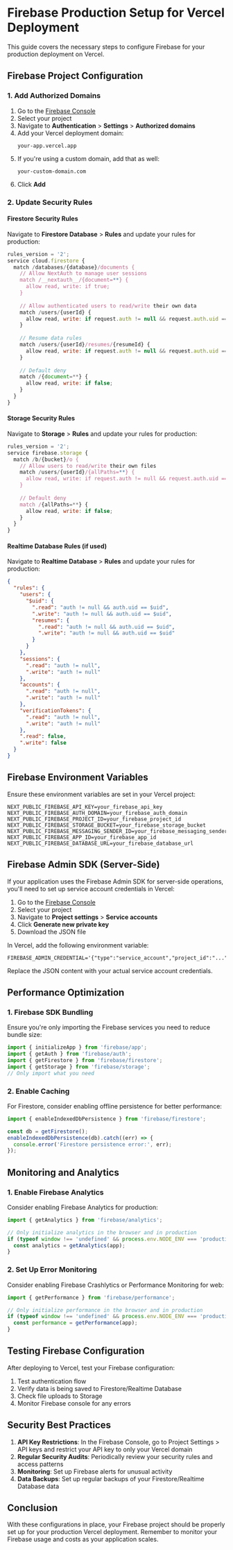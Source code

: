 # Firebase Production Setup for Vercel Deployment

This guide covers the necessary steps to configure Firebase for your production deployment on Vercel.

## Firebase Project Configuration

### 1. Add Authorized Domains

1. Go to the [Firebase Console](https://console.firebase.google.com/)
2. Select your project
3. Navigate to **Authentication** > **Settings** > **Authorized domains**
4. Add your Vercel deployment domain:
   ```
   your-app.vercel.app
   ```
5. If you're using a custom domain, add that as well:
   ```
   your-custom-domain.com
   ```
6. Click **Add**

### 2. Update Security Rules

#### Firestore Security Rules

Navigate to **Firestore Database** > **Rules** and update your rules for production:

```javascript
rules_version = '2';
service cloud.firestore {
  match /databases/{database}/documents {
    // Allow NextAuth to manage user sessions
    match /__nextauth__/{document=**} {
      allow read, write: if true;
    }
    
    // Allow authenticated users to read/write their own data
    match /users/{userId} {
      allow read, write: if request.auth != null && request.auth.uid == userId;
    }
    
    // Resume data rules
    match /users/{userId}/resumes/{resumeId} {
      allow read, write: if request.auth != null && request.auth.uid == userId;
    }
    
    // Default deny
    match /{document=**} {
      allow read, write: if false;
    }
  }
}
```

#### Storage Security Rules

Navigate to **Storage** > **Rules** and update your rules for production:

```javascript
rules_version = '2';
service firebase.storage {
  match /b/{bucket}/o {
    // Allow users to read/write their own files
    match /users/{userId}/{allPaths=**} {
      allow read, write: if request.auth != null && request.auth.uid == userId;
    }
    
    // Default deny
    match /{allPaths=**} {
      allow read, write: if false;
    }
  }
}
```

#### Realtime Database Rules (if used)

Navigate to **Realtime Database** > **Rules** and update your rules for production:

```json
{
  "rules": {
    "users": {
      "$uid": {
        ".read": "auth != null && auth.uid == $uid",
        ".write": "auth != null && auth.uid == $uid",
        "resumes": {
          ".read": "auth != null && auth.uid == $uid",
          ".write": "auth != null && auth.uid == $uid"
        }
      }
    },
    "sessions": {
      ".read": "auth != null",
      ".write": "auth != null"
    },
    "accounts": {
      ".read": "auth != null",
      ".write": "auth != null"
    },
    "verificationTokens": {
      ".read": "auth != null",
      ".write": "auth != null"
    },
    ".read": false,
    ".write": false
  }
}
```

## Firebase Environment Variables

Ensure these environment variables are set in your Vercel project:

```
NEXT_PUBLIC_FIREBASE_API_KEY=your_firebase_api_key
NEXT_PUBLIC_FIREBASE_AUTH_DOMAIN=your_firebase_auth_domain
NEXT_PUBLIC_FIREBASE_PROJECT_ID=your_firebase_project_id
NEXT_PUBLIC_FIREBASE_STORAGE_BUCKET=your_firebase_storage_bucket
NEXT_PUBLIC_FIREBASE_MESSAGING_SENDER_ID=your_firebase_messaging_sender_id
NEXT_PUBLIC_FIREBASE_APP_ID=your_firebase_app_id
NEXT_PUBLIC_FIREBASE_DATABASE_URL=your_firebase_database_url
```

## Firebase Admin SDK (Server-Side)

If your application uses the Firebase Admin SDK for server-side operations, you'll need to set up service account credentials in Vercel:

1. Go to the [Firebase Console](https://console.firebase.google.com/)
2. Select your project
3. Navigate to **Project settings** > **Service accounts**
4. Click **Generate new private key**
5. Download the JSON file

In Vercel, add the following environment variable:

```
FIREBASE_ADMIN_CREDENTIAL='{"type":"service_account","project_id":"...","private_key_id":"...","private_key":"...","client_email":"...","client_id":"...","auth_uri":"...","token_uri":"...","auth_provider_x509_cert_url":"...","client_x509_cert_url":"..."}
```

Replace the JSON content with your actual service account credentials.

## Performance Optimization

### 1. Firebase SDK Bundling

Ensure you're only importing the Firebase services you need to reduce bundle size:

```javascript
import { initializeApp } from 'firebase/app';
import { getAuth } from 'firebase/auth';
import { getFirestore } from 'firebase/firestore';
import { getStorage } from 'firebase/storage';
// Only import what you need
```

### 2. Enable Caching

For Firestore, consider enabling offline persistence for better performance:

```javascript
import { enableIndexedDbPersistence } from 'firebase/firestore';

const db = getFirestore();
enableIndexedDbPersistence(db).catch((err) => {
  console.error('Firestore persistence error:', err);
});
```

## Monitoring and Analytics

### 1. Enable Firebase Analytics

Consider enabling Firebase Analytics for production:

```javascript
import { getAnalytics } from 'firebase/analytics';

// Only initialize analytics in the browser and in production
if (typeof window !== 'undefined' && process.env.NODE_ENV === 'production') {
  const analytics = getAnalytics(app);
}
```

### 2. Set Up Error Monitoring

Consider enabling Firebase Crashlytics or Performance Monitoring for web:

```javascript
import { getPerformance } from 'firebase/performance';

// Only initialize performance in the browser and in production
if (typeof window !== 'undefined' && process.env.NODE_ENV === 'production') {
  const performance = getPerformance(app);
}
```

## Testing Firebase Configuration

After deploying to Vercel, test your Firebase configuration:

1. Test authentication flow
2. Verify data is being saved to Firestore/Realtime Database
3. Check file uploads to Storage
4. Monitor Firebase console for any errors

## Security Best Practices

1. **API Key Restrictions**: In the Firebase Console, go to Project Settings > API keys and restrict your API key to only your Vercel domain
2. **Regular Security Audits**: Periodically review your security rules and access patterns
3. **Monitoring**: Set up Firebase alerts for unusual activity
4. **Data Backups**: Set up regular backups of your Firestore/Realtime Database data

## Conclusion

With these configurations in place, your Firebase project should be properly set up for your production Vercel deployment. Remember to monitor your Firebase usage and costs as your application scales.